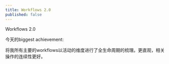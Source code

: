 ```yaml
---
title: Workflows 2.0
published: false
---
```

Workflows 2.0

今天的biggest achievement:

将我所有主要的workflows以活动的维度进行了全生命周期的梳理。更直观，相关操作的连续性更好。
